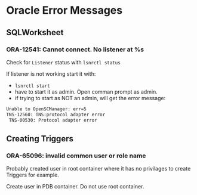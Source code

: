 # Oracle Error Messages


## SQLWorksheet

### ORA-12541: Cannot connect. No listener at %s

Check for `Listener` status with `lsnrctl status`

If listener is not working start it with:<br>
- `lsnrctl start`
- have to start it as admin. Open comman prompt as admin.
- if trying to start as NOT an admin, will get the error message:
```bash
Unable to OpenSCManager: err=5
TNS-12560: TNS:protocol adapter error
 TNS-00530: Protocol adapter error
```

## Creating Triggers

### ORA-65096: invalid common user or role name

Probably created user in root container where it has no privilages to create Triggers for example.

Create user in PDB container. Do not use root container.

